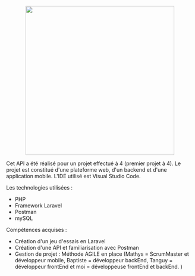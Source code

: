 <p align="center"><a href="https://laravel.com" target="_blank"><img src="https://raw.githubusercontent.com/laravel/art/master/logo-lockup/5%20SVG/2%20CMYK/1%20Full%20Color/laravel-logolockup-cmyk-red.svg" width="400"></a></p>

Cet API a été réalisé pour un projet effectué à 4 (premier projet à 4). 
Le projet est constitué d'une plateforme web, d'un backend et d'une application mobile. 
L'IDE utilisé est Visual Studio Code. 

Les technologies utilisées :

- PHP
- Framework Laravel 
- Postman
- mySQL

Compétences acquises :

- Création d'un jeu d'essais en Laravel 
- Création d'une API et familiarisation avec Postman
- Gestion de projet : Méthode AGILE en place (Mathys = ScrumMaster et développeur mobile, Baptiste = développeur backEnd, Tanguy = développeur frontEnd et moi = développeuse frontEnd et backEnd. )
